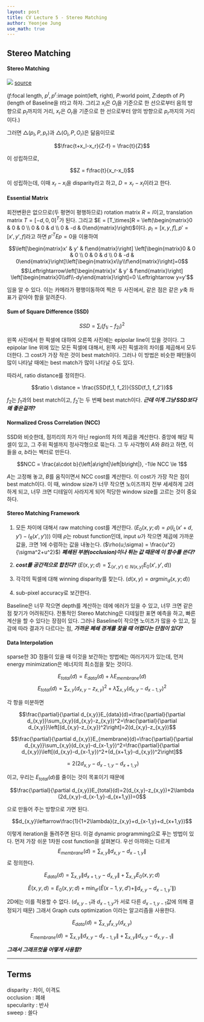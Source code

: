 ```yaml
---
layout: post
title: CV Lecture 5 - Stereo Matching
author: Yeonjee Jung
use_math: true
---
```


## Stereo Matching

#### Stereo Matching
![](https://www.researchgate.net/profile/Nathaniel_Short/publication/265115132/figure/fig7/AS:305305712906251@1449801962495/Simple-geometry-for-stereo-ranging-The-usual-goal-is-to-find-the-range-Z-from-the.png)
[source](https://www.researchgate.net/profile/Nathaniel_Short/publication/265115132/figure/fig7/AS:305305712906251@1449801962495/Simple-geometry-for-stereo-ranging-The-usual-goal-is-to-find-the-range-Z-from-the.png)

($f$:focal length, $p^l, p^r$:image point(left, right), $P$:world point, $Z$:depth of $P$)
(length of Baseline을 $t$라고 하자. 그리고 $x_l$은 $O_l$을 기준으로 한 선으로부터 음의 방향으로 $p_l$까지의 거리, $x_r$은 $O_r$을 기준으로 한 선으로부터 양의 방향으로 $p_r$까지의 거리이다.)

그러면 $\triangle(p_l, P, p_r)$과 $\triangle(O_l, P, O_r)$은 닮음이므로

$$\frac{t+x_l-x_r}{Z-f} = \frac{t}{Z}$$

이 성립하므로,

$$Z = f\frac{t}{x_r-x_l}$$

이 성립하는데, 이때 $x_r-x_l$을 disparity라고 하고, $D = x_r-x_l$이라고 한다.

#### Essential Matrix

회전변환은 없으므로(두 평면이 평행하므로) rotation matrix $R = I$이고, translation matrix $T = [-d, 0, 0]^T$가 된다. 그리고 $E = [T_\times]R = \left(\begin{matrix}0 & 0 & 0 \\ 0 & 0 & d \\ 0 & -d & 0\end{matrix}\right)$이다. $p_l = [x, y, f], p' = [x', y', f]$라고 하면 $p'^TEp=0$을 이용하여

$$\left[\begin{matrix}x' & y' & f\end{matrix}\right]
\left[\begin{matrix}0 & 0 & 0 \\ 0 & 0 & d \\ 0 & -d & 0\end{matrix}\right]\left[\begin{matrix}x\\y\\f\end{matrix}\right]=0$$
$$\Leftrightarrow\left[\begin{matrix}x' & y' & f\end{matrix}\right]
\left[\begin{matrix}0\\df\\-dy\end{matrix}\right]=0  \Leftrightarrow y=y'$$

임을 알 수 있다. 이는 카메라가 평행이동하여 찍은 두 사진에서, 같은 점은 같은 $y$축 좌표가 같아야 함을 알려준다.

#### Sum of Square Difference (SSD)

$$SSD = \sum_i(f_{1i}-f_{2i})^2$$

왼쪽 사진에서 한 픽셀에 대하여 오른쪽 사진에는 epipolar line이 있을 것이다. 그 epipolar line 위에 있는 모든 픽셀에 대해서, 왼쪽 사진 픽셀과의 차이를 제곱해서 모두 더한다. 그 cost가 가장 작은 것이 best match이다. 그러나 이 방법은 비슷한 패턴들이 많이 나타날 때에는 best match가 많이 나타날 수도 있다.

따라서, ratio distance를 정의한다.

$$ratio \ distance = \frac{SSD(f_1, f_2)}{SSD(f_1, f_2')}$$

$f_2$는 $f_1$과의 best match이고, $f_2'$는 두 번째 best match이다. **_근데 이게 그냥 SSD보다 왜 좋은걸까?_**

#### Normalized Cross Correlation (NCC)
SSD와 비슷한데, 점끼리의 차가 아닌 region의 차의 제곱을 계산한다. 중앙에 해당 픽셀이 있고, 그 주위 픽셀까지 정사각형으로 묶는다. 그 두 사각형이 $A$와 $B$라고 하면, 이들을 $a$, $b$라는 벡터로 만든다.

$$NCC = \frac{a\cdot b}{\left|a\right|\left|b\right|}, -1\le NCC \le 1$$

$A$는 고정해 놓고, $B$를 움직이면서 NCC cost를 계산한다. 이 cost가 가장 작은 점이 best match이다. 이 때, window size가 너무 작으면 노이즈까지 전부 세세하게 고려하게 되고, 너무 크면 디테일이 사라지게 되어 적당한 window size를 고르는 것이 중요하다.

#### Stereo Matching Framework

1. 모든 차이에 대해서 raw matching cost를 계산한다. ($E_0(x,y;d)=\rho(I_L(x'+d,y')-I_R(x',y'))$)
이때 $\rho$는 robust function인데, input $u$가 작으면 제곱에 가까운 값을, 크면 1에 수렴하는 값을 내놓는다. ($\rho(u;\sigma) = \frac{u^2}{\sigma^2+u^2}$) **_폐쇄된 부분(occlusion)이나 튀는 값 때문에 이 함수를 쓴다?_**

2. **_cost를 공간적으로 합친다?_** ($E(x,y;d)=\sum_{(x',y')\in N(x,y)}E_0(x',y',d)$)

3. 각각의 픽셀에 대해 winning disparity를 찾는다. ($d(x,y)=argmin_d(x,y;d)$)

4. sub-pixel accuracy로 보간한다.

Baseline은 너무 작으면 depth를 계산하는 데에 에러가 있을 수 있고, 너무 크면 같은 점 찾기가 어려워진다. 전통적인 Stereo Matching은 디테일한 표면 예측을 하고, 빠른 계산을 할 수 있다는 장점이 있다. 그러나 Baseline이 작으면 노이즈가 많을 수 있고, 질감에 따라 결과가 다르다는 점, **_가까운 폐쇄 경계를 찾을 때 어렵다는 단점이 있다?_**

#### Data Interpolation

sparse한 3D 점들이 있을 때 이것을 보간하는 방법에는 여러가지가 있는데, 먼저 energy minimization은 에너지의 최소점을 찾는 것이다.

$$E_{total}(d)=E_{data}(d)+\lambda E_{membrane}(d)$$
$$E_{total}(d)=\sum_{x,y}(d_{x,y}-z_{x,y})^2+\lambda\sum_{x,y}(d_{x,y}-d_{x-1,y})^2$$

각 항을 미분하면

$$\frac{\partial}{\partial d_{x,y}}E_{data}(d)=\frac{\partial}{\partial d_{x,y}}\sum_{x,y}(d_{x,y}-z_{x,y})^2=\frac{\partial}{\partial d_{x,y}}\left[(d_{x,y}-z_{x,y})^2\right]=2(d_{x,y}-z_{x,y})$$

$$\frac{\partial}{\partial d_{x,y}}E_{membrane}(d)=\frac{\partial}{\partial d_{x,y}}\sum_{x,y}(d_{x,y}-d_{x-1,y})^2=\frac{\partial}{\partial d_{x,y}}\left[(d_{x,y}-d_{x-1,y})^2+(d_{x+1,y}-d_{x,y})^2\right]$$

$$=2(2d_{x,y}-d_{x-1,y}-d_{x+1,y})$$

이고, 우리는 $E_{total}(d)$를 줄이는 것이 목표이기 때문에

$$\frac{\partial}{\partial d_{x,y}}E_{total}(d)=2(d_{x,y}-z_{x,y})+2\lambda (2d_{x,y}-d_{x-1,y}-d_{x+1,y})=0$$

으로 만들어 주는 방향으로 가면 된다.

$$d_{x,y}\leftarrow\frac{1}{1+2\lambda}(z_{x,y}+d_{x-1,y}+d_{x+1,y})$$

이렇게 iteration을 돌려주면 된다. 이걸 dynamic programming으로 푸는 방법이 있다. 먼저 가장 쉬운 1차원 cost function을 살펴본다. 우선 아까와는 다르게 $$E_{membrane}(d)=\sum_{x,y}\|d_{x,y}-d_{x-1,y}\|$$로 정의한다.

$$E_{data}(d)=\sum_{x,y}\|d_{x+1,y}-d_{x,y}\|+\sum_{x,y}E_0(x,y;d)$$

$$\tilde{E}(x,y,d)=E_0(x,y;d)+\min_{d'}(\tilde{E}(x-1,y,d')+\| d_{x,y}-d_{x-1,y}'\|)$$

2D에는 이를 적용할 수 없다. ($d_{x,y-1}$과 $d_{x-1,y}$가 서로 다른 $d_{x-1,y-1}$값에 의해 결정되기 때문) 그래서 Graph cuts optimization 이라는 알고리즘을 사용한다.

$$E_{data}(d)=\sum_{x,y}f_{x,y}(d_{x,y})$$

$$E_{membrane}(d)=\sum_{x,y}\|d_{x,y}-d_{x-1,y}\|+\sum_{x,y}\|d_{x,y}-d_{x,y-1}\|$$

**_그래서 그래프컷을 어떻게 사용함?_**

---
## Terms
disparity : 차이, 이격도  
occlusion : 폐쇄  
specularity : 반사  
sweep : 쓸다  

